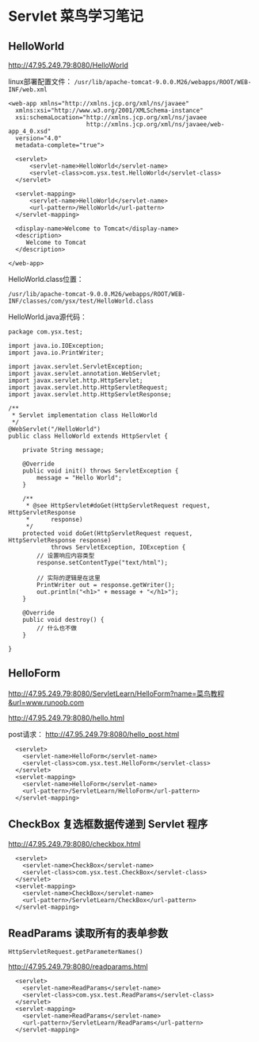 # Servlet 菜鸟学习笔记

## HelloWorld
http://47.95.249.79:8080/HelloWorld

linux部署配置文件：
`/usr/lib/apache-tomcat-9.0.0.M26/webapps/ROOT/WEB-INF/web.xml`
```
<web-app xmlns="http://xmlns.jcp.org/xml/ns/javaee"
  xmlns:xsi="http://www.w3.org/2001/XMLSchema-instance"
  xsi:schemaLocation="http://xmlns.jcp.org/xml/ns/javaee
                      http://xmlns.jcp.org/xml/ns/javaee/web-app_4_0.xsd"
  version="4.0"
  metadata-complete="true">

  <servlet>
      <servlet-name>HelloWorld</servlet-name>
      <servlet-class>com.ysx.test.HelloWorld</servlet-class>
  </servlet>

  <servlet-mapping>
      <servlet-name>HelloWorld</servlet-name>
      <url-pattern>/HelloWorld</url-pattern>
  </servlet-mapping>

  <display-name>Welcome to Tomcat</display-name>
  <description>
     Welcome to Tomcat
  </description>

</web-app>
```

HelloWorld.class位置：

`/usr/lib/apache-tomcat-9.0.0.M26/webapps/ROOT/WEB-INF/classes/com/ysx/test/HelloWorld.class`

HelloWorld.java源代码：

```
package com.ysx.test;

import java.io.IOException;
import java.io.PrintWriter;

import javax.servlet.ServletException;
import javax.servlet.annotation.WebServlet;
import javax.servlet.http.HttpServlet;
import javax.servlet.http.HttpServletRequest;
import javax.servlet.http.HttpServletResponse;

/**
 * Servlet implementation class HelloWorld
 */
@WebServlet("/HelloWorld")
public class HelloWorld extends HttpServlet {

    private String message;

    @Override
    public void init() throws ServletException {
        message = "Hello World";
    }

    /**
     * @see HttpServlet#doGet(HttpServletRequest request, HttpServletResponse
     *      response)
     */
    protected void doGet(HttpServletRequest request, HttpServletResponse response)
            throws ServletException, IOException {
        // 设置响应内容类型
        response.setContentType("text/html");

        // 实际的逻辑是在这里
        PrintWriter out = response.getWriter();
        out.println("<h1>" + message + "</h1>");
    }

    @Override
    public void destroy() {
        // 什么也不做
    }

}

```

## HelloForm

http://47.95.249.79:8080/ServletLearn/HelloForm?name=菜鸟教程&url=www.runoob.com

http://47.95.249.79:8080/hello.html

post请求：
http://47.95.249.79:8080/hello_post.html

```
  <servlet>
    <servlet-name>HelloForm</servlet-name>
    <servlet-class>com.ysx.test.HelloForm</servlet-class>
  </servlet>
  <servlet-mapping>
    <servlet-name>HelloForm</servlet-name>
    <url-pattern>/ServletLearn/HelloForm</url-pattern>
  </servlet-mapping>
```

## CheckBox 复选框数据传递到 Servlet 程序
http://47.95.249.79:8080/checkbox.html

```
  <servlet>
    <servlet-name>CheckBox</servlet-name>
    <servlet-class>com.ysx.test.CheckBox</servlet-class>
  </servlet>
  <servlet-mapping>
    <servlet-name>CheckBox</servlet-name>
    <url-pattern>/ServletLearn/CheckBox</url-pattern>
  </servlet-mapping>
```

## ReadParams 读取所有的表单参数
`HttpServletRequest.getParameterNames()`

http://47.95.249.79:8080/readparams.html

```
  <servlet>
    <servlet-name>ReadParams</servlet-name>
    <servlet-class>com.ysx.test.ReadParams</servlet-class>
  </servlet>
  <servlet-mapping>
    <servlet-name>ReadParams</servlet-name>
    <url-pattern>/ServletLearn/ReadParams</url-pattern>
  </servlet-mapping>
```
